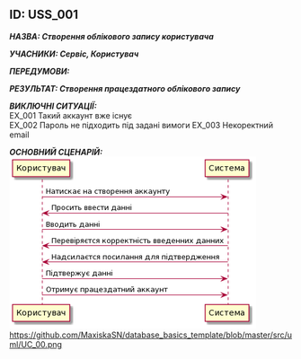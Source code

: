 <h2>ID: USS_001</h2>
      
***НАЗВА: Створення облікового запису користувача***
    
***УЧАСНИКИ: Сервіс, Користувач***

***ПЕРЕДУМОВИ:***

***РЕЗУЛЬТАТ: Створення працездатного облікового запису***

***ВИКЛЮЧНІ СИТУАЦІЇ:***  
EX_001 Такий аккаунт вже існує  
EX_002 Пароль не підходить під задані вимоги
EX_003 Некоректний email

***ОСНОВНИЙ СЦЕНАРІЙ:***
![Image alt](https://github.com/MaxiskaSN/database_basics_template/blob/master/src/uml/UC_00.png)https://github.com/MaxiskaSN/database_basics_template/blob/master/src/uml/UC_00.png
